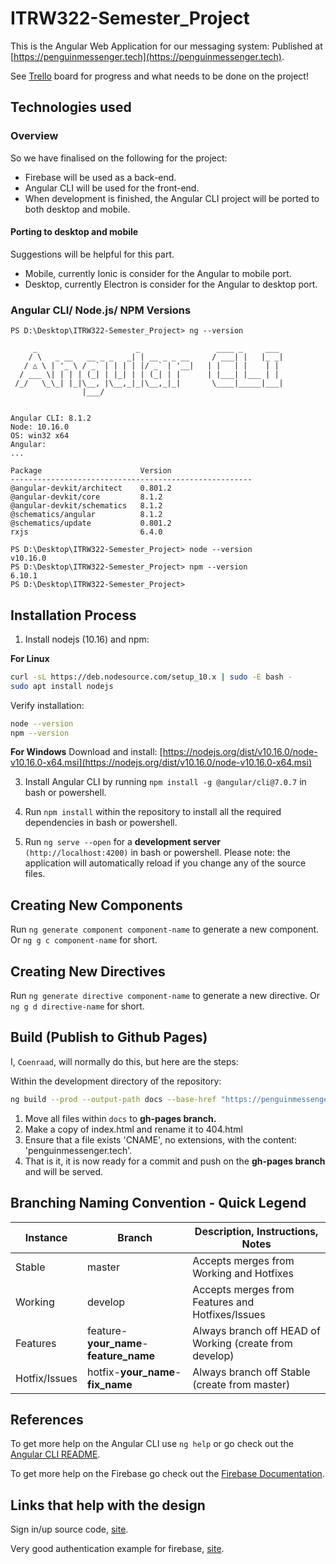 
# ITRW322-Semester_Project

This is the Angular Web Application for our messaging system:
Published at [https://penguinmessenger.tech](https://penguinmessenger.tech).
  
See [Trello](https://trello.com/en) board for progress and what needs to be done on the project!  

## Technologies used

### Overview
So we have finalised on the following for the project:
* Firebase will be used as a back-end.
* Angular CLI will be used for the front-end.
* When development is finished, the Angular CLI project will be ported to both desktop and mobile.

#### Porting to desktop and mobile
Suggestions will be helpful for this part.
* Mobile, currently Ionic is consider for the Angular to mobile port.
* Desktop, currently Electron is consider for the Angular to desktop port.

### Angular CLI/ Node.js/ NPM Versions
```
PS D:\Desktop\ITRW322-Semester_Project> ng --version

     _                      _                 ____ _     ___
    / \   _ __   __ _ _   _| | __ _ _ __     / ___| |   |_ _|
   / △ \ | '_ \ / _` | | | | |/ _` | '__|   | |   | |    | |
  / ___ \| | | | (_| | |_| | | (_| | |      | |___| |___ | |
 /_/   \_\_| |_|\__, |\__,_|_|\__,_|_|       \____|_____|___|
                |___/


Angular CLI: 8.1.2
Node: 10.16.0
OS: win32 x64
Angular:
...

Package                      Version
------------------------------------------------------
@angular-devkit/architect    0.801.2
@angular-devkit/core         8.1.2
@angular-devkit/schematics   8.1.2
@schematics/angular          8.1.2
@schematics/update           0.801.2
rxjs                         6.4.0

PS D:\Desktop\ITRW322-Semester_Project> node --version
v10.16.0
PS D:\Desktop\ITRW322-Semester_Project> npm --version
6.10.1
PS D:\Desktop\ITRW322-Semester_Project>
```

## Installation Process

1. Install nodejs (10.16) and npm:

**For Linux**
```bash
curl -sL https://deb.nodesource.com/setup_10.x | sudo -E bash -
sudo apt install nodejs
```
Verify installation:
```bash
node --version  
npm --version
```
**For Windows**
Download and install: [https://nodejs.org/dist/v10.16.0/node-v10.16.0-x64.msi](https://nodejs.org/dist/v10.16.0/node-v10.16.0-x64.msi)

3. Install Angular CLI by running `npm install -g @angular/cli@7.0.7` in bash or powershell.

4. Run `npm install` within the repository to install all the required dependencies in bash or powershell.

5. Run `ng serve --open` for a **development server** `(http://localhost:4200)` in bash or powershell. Please note: the application will automatically reload if you change any of the source files.

## Creating New Components

Run `ng generate component component-name` to generate a new component. Or `ng g c component-name` for short.

## Creating New Directives
Run `ng generate directive component-name` to generate a new directive. Or `ng g d directive-name` for short.

## Build (Publish to Github Pages)
I, `Coenraad`, will normally do this, but here are the steps:

Within the development directory of the repository:
```bash
ng build --prod --output-path docs --base-href "https://penguinmessenger.tech/"
```
1. Move all files within `docs` to **gh-pages branch.** 
1. Make a copy of index.html and rename it to 404.html
1. Ensure that a file exists 'CNAME', no extensions, with the content: 'penguinmessenger.tech'.
1. That is it, it is now ready for a commit and push on the **gh-pages branch** and will be served.

## Branching Naming Convention - Quick Legend

<table>
  <thead>
    <tr>
      <th>Instance</th>
      <th>Branch</th>
      <th>Description, Instructions, Notes</th>
    </tr>
  </thead>
  <tbody>
    <tr>
      <td>Stable</td>
      <td>master</td>
      <td>Accepts merges from Working and Hotfixes</td>
    </tr>
    <tr>
      <td>Working</td>
      <td>develop</td>
      <td>Accepts merges from Features and Hotfixes/Issues</td>
    </tr>
    <tr>
      <td>Features</td>
      <td>feature-<b>your_name</b>-<b>feature_name</b></td>
      <td>Always branch off HEAD of Working (create from develop)</td>
    </tr>
    <tr>
      <td>Hotfix/Issues</td>
      <td>hotfix-<b>your_name</b>-<b>fix_name</b></td>
      <td>Always branch off Stable (create from master)</td>
    </tr>
  </tbody>
</table>

## References

To get more help on the Angular CLI use `ng help` or go check out the [Angular CLI README](https://github.com/angular/angular-cli/blob/master/README.md).

To get more help on the Firebase go check out the [Firebase Documentation]([https://firebase.google.com/docs/reference](https://firebase.google.com/docs/reference)).

## Links that help with the design

Sign in/up source code, [site](https://startbootstrap.com/snippets/login/).

Very good authentication example for firebase, [site](https://github.com/SinghDigamber/angularfirebase-authentication).


